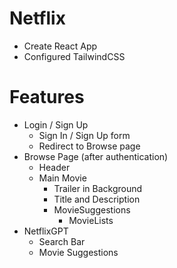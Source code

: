 # Netflix

- Create React App
- Configured TailwindCSS

# Features

- Login / Sign Up
  - Sign In / Sign Up form
  - Redirect to Browse page
- Browse Page (after authentication)
  - Header
  - Main Movie
    - Trailer in Background
    - Title and Description
    - MovieSuggestions
      - MovieLists
- NetflixGPT
  - Search Bar
  - Movie Suggestions
